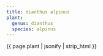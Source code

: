 ```yaml
---
title: dianthus alpinus 
plant:
  genus: dianthus
  species: alpinus
---
```

{{ page.plant | jsonify | strip_html }}
